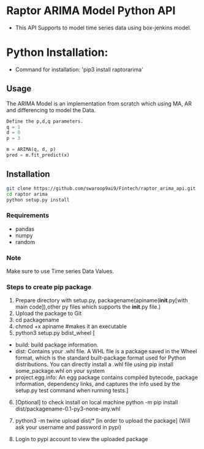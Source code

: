# Raptor ARIMA Model Python API

* This API Supports to model time series data using box-jenkins model.

# Python Installation:
* Command for installation: 'pip3 install raptorarima'

## Usage

The ARIMA Model is an implementation from scratch which using MA, AR and differencing to model the Data.
``` python
Define the p,d,q parameters.
q = 1
d = 0
p = 3

m = ARIMA(q, d, p)
pred = m.fit_predict(x)
```


## Installation

``` bash
git clone https://github.com/swaroop9ai9/Fintech/raptor_arima_api.git
cd raptor arima
python setup.py install
```

### Requirements

- pandas
- numpy
- random

### Note

Make sure to use Time series Data Values.

### Steps to create pip package
1) Prepare directory with setup.py, packagename(apiname(__init__.py[with main code]),other py files which supports the __init__.py file.)
2) Upload the package to Git
3) cd packagename
4) chmod +x apiname #makes it an executable
5) python3 setup.py bdist_wheel
  [
  * build: build package information.
  * dist: Contains your .whl file. A WHL file is a package saved in the Wheel format, which is the standard built-package format used for Python distributions. You    can directly install a .whl file using pip install some_package.whl on your system
  * project.egg.info: An egg package contains compiled bytecode, package information, dependency links, and captures the info used by the setup.py test command when running tests.]

6) [Optional] to check install on local machine 
  python -m pip install dist/packagename-0.1-py3-none-any.whl
  
7) python3 -m twine upload dist/* [in order to upload the package] (Will ask your username and password in pypi)

8) Login to pypi account to view the uploaded package

